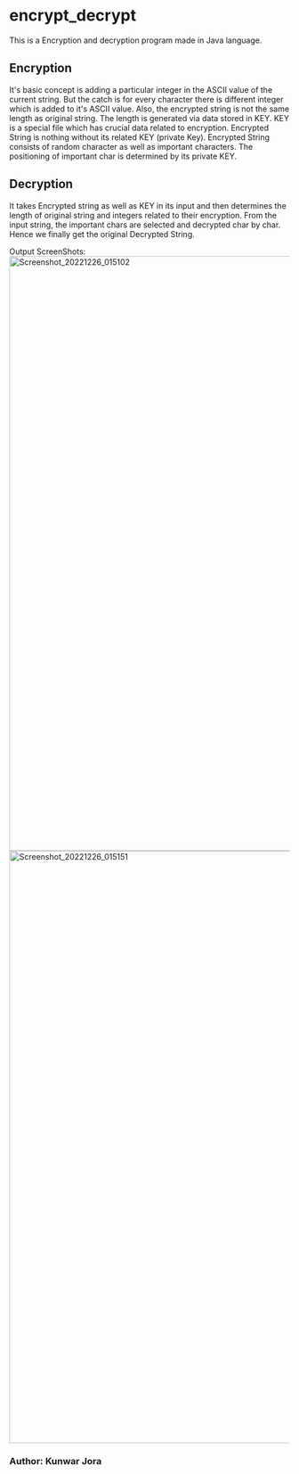 # encrypt_decrypt

This is a Encryption and decryption program made in Java language.

## Encryption
It's basic concept is adding a particular integer in the ASCII value of the current string.
But the catch is for every character there is different integer which is added to it's ASCII value.
Also, the encrypted string is not the same length as original string. The length is generated via data stored in KEY.
KEY is a special file which has crucial data related to encryption. Encrypted String is nothing without its related KEY (private Key).
Encrypted String consists of random character as well as important characters. The positioning of important char is determined by its private KEY.

## Decryption
It takes Encrypted string as well as KEY in its input and then determines the length of original string and integers related to their encryption.
From the input string, the important chars are selected and decrypted char by char.
Hence we finally get the original Decrypted String.

Output ScreenShots:
<img width="1067" alt="Screenshot_20221226_015102" src="https://user-images.githubusercontent.com/112961351/209481072-bd0ceca8-f17d-4702-b25f-9f84afa71668.png">
<img width="1063" alt="Screenshot_20221226_015151" src="https://user-images.githubusercontent.com/112961351/209481085-63308a3c-76c2-4857-8fd1-baa29251ac1b.png">


### Author: Kunwar Jora
